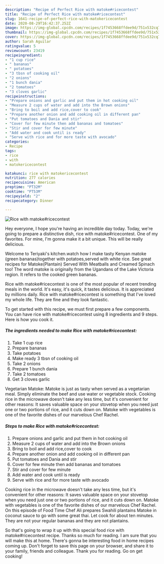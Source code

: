 ```yaml
---
description: "Recipe of Perfect Rice with matoke#ricecontest"
title: "Recipe of Perfect Rice with matoke#ricecontest"
slug: 1641-recipe-of-perfect-rice-with-matokericecontest
date: 2020-08-29T16:42:37.252Z
image: https://img-global.cpcdn.com/recipes/1f7453668ffdee9d/751x532cq70/rice-with-matokericecontest-recipe-main-photo.jpg
thumbnail: https://img-global.cpcdn.com/recipes/1f7453668ffdee9d/751x532cq70/rice-with-matokericecontest-recipe-main-photo.jpg
cover: https://img-global.cpcdn.com/recipes/1f7453668ffdee9d/751x532cq70/rice-with-matokericecontest-recipe-main-photo.jpg
author: Sarah Aguilar
ratingvalue: 5
reviewcount: 23419
recipeingredient:
- "1 cup rice"
- " bananas"
- " potatoes"
- "3 tbsn of cooking oil"
- "2 onions"
- "1 bunch dania"
- "2 tomatoes"
- "3 cloves garlic"
recipeinstructions:
- "Prepare onions and garlic and put them in hot cooking oil"
- "Measure 2 cups of water and add into the Brown onions"
- "Bring to boil and add rice,cover to cook"
- "Prepare another onion and add cooking oil in different pan"
- "Put tomatoes and Dania and stir"
- "Cover for few minute then add bananas and tomatoes"
- "Stir and cover for few minute"
- "Add water and cook until is ready"
- "Serve with rice and for more taste with avocado"
categories:
- Recipe
tags:
- rice
- with
- matokericecontest

katakunci: rice with matokericecontest 
nutrition: 277 calories
recipecuisine: American
preptime: "PT32M"
cooktime: "PT53M"
recipeyield: "2"
recipecategory: Dinner

---
```



![Rice with matoke#ricecontest](https://img-global.cpcdn.com/recipes/1f7453668ffdee9d/751x532cq70/rice-with-matokericecontest-recipe-main-photo.jpg)

Hey everyone, I hope you're having an incredible day today. Today, we're going to prepare a distinctive dish, rice with matoke#ricecontest. One of my favorites. For mine, I'm gonna make it a bit unique. This will be really delicious.

Welcome to Teriyaki&#39;s kitchen.watch how I make tasty Kenyan matoke (green bananas)together with potatoes,served with white rice. See great recipes for Matoke(Plantain) Served With Meatballs and Creamed Spinach too! The word matoke is originally from the Ugandans of the Lake Victoria region. It refers to the cooked green bananas.

Rice with matoke#ricecontest is one of the most popular of recent trending meals in the world. It's easy, it's quick, it tastes delicious. It is appreciated by millions daily. Rice with matoke#ricecontest is something that I've loved my whole life. They are fine and they look fantastic.


To get started with this recipe, we must first prepare a few components. You can have rice with matoke#ricecontest using 8 ingredients and 9 steps. Here is how you cook it.

<!--inarticleads1-->

##### The ingredients needed to make Rice with matoke#ricecontest:

1. Take 1 cup rice
1. Prepare  bananas
1. Take  potatoes
1. Make ready 3 tbsn of cooking oil
1. Take 2 onions
1. Prepare 1 bunch dania
1. Take 2 tomatoes
1. Get 3 cloves garlic


Vegetarian Matoke: Matoke is just as tasty when served as a vegetarian meal. Simply eliminate the beef and use water or vegetable stock. Cooking rice in the microwave doesn&#39;t take any less time, but it&#39;s convenient for other reasons: It saves valuable space on your stovetop when you need just one or two portions of rice, and it cuts down on. Matoke with vegetables is one of the favorite dishes of our marvelous Chef Rachel. 

<!--inarticleads2-->

##### Steps to make Rice with matoke#ricecontest:

1. Prepare onions and garlic and put them in hot cooking oil
1. Measure 2 cups of water and add into the Brown onions
1. Bring to boil and add rice,cover to cook
1. Prepare another onion and add cooking oil in different pan
1. Put tomatoes and Dania and stir
1. Cover for few minute then add bananas and tomatoes
1. Stir and cover for few minute
1. Add water and cook until is ready
1. Serve with rice and for more taste with avocado


Cooking rice in the microwave doesn&#39;t take any less time, but it&#39;s convenient for other reasons: It saves valuable space on your stovetop when you need just one or two portions of rice, and it cuts down on. Matoke with vegetables is one of the favorite dishes of our marvelous Chef Rachel. On this episode of Food Time Chef Ali prepares Swahili plantains Matoke in coconut sauce to go with some great thai. Let cook for about ten minutes. They are not your regular bananas and they are not plantains. 

So that's going to wrap it up with this special food rice with matoke#ricecontest recipe. Thanks so much for reading. I am sure that you will make this at home. There's gonna be interesting food in home recipes coming up. Don't forget to save this page on your browser, and share it to your family, friends and colleague. Thank you for reading. Go on get cooking!

